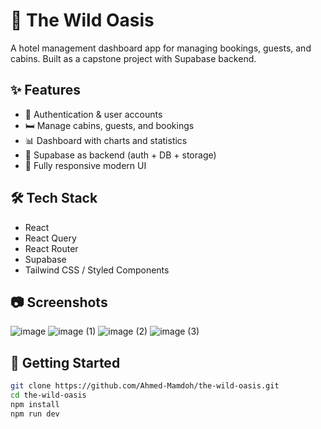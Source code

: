 # 🏨 The Wild Oasis

A hotel management dashboard app for managing bookings, guests, and cabins. Built as a capstone project with Supabase backend.

## ✨ Features
- 🔑 Authentication & user accounts  
- 🛏️ Manage cabins, guests, and bookings  
- 📊 Dashboard with charts and statistics  
- 💾 Supabase as backend (auth + DB + storage)  
- 🎨 Fully responsive modern UI  

## 🛠️ Tech Stack
- React  
- React Query  
- React Router  
- Supabase  
- Tailwind CSS / Styled Components  

## 📷 Screenshots
![image](https://github.com/user-attachments/assets/d23eeebc-c705-48bd-ae54-51ebc0a794d1)
![image (1)](https://github.com/user-attachments/assets/02da02b2-025c-41bd-8a43-e5d829385f25)
![image (2)](https://github.com/user-attachments/assets/bfb8c891-0e3d-41b0-8d60-f32b34ec1d69)
![image (3)](https://github.com/user-attachments/assets/829eb4e2-d63c-4ba1-a2a3-2a879890c175)

 
## 🚀 Getting Started
```bash
git clone https://github.com/Ahmed-Mamdoh/the-wild-oasis.git
cd the-wild-oasis
npm install
npm run dev
